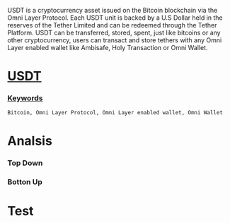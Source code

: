 USDT is a cryptocurrency asset issued on the Bitcoin blockchain via the Omni Layer Protocol. Each USDT unit is backed by a U.S Dollar held in the reserves of the Tether Limited and can be redeemed through the Tether Platform. USDT can be transferred, stored, spent, just like bitcoins or any other cryptocurrency, users can transact and store tethers with any Omni Layer enabled wallet like Ambisafe, Holy Transaction or Omni Wallet.
# [USDT](https://tether.to)
### [Keywords](https://www.cryptocompare.com/coins/guides/what-is-usdt-and-how-to-use-it/)
    Bitcoin, Omni Layer Protocol, Omni Layer enabled wallet, Omni Wallet
# Analsis
### Top Down
### Botton Up
# Test
